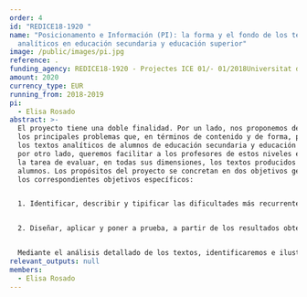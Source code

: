 ```yaml
---
order: 4
id: "REDICE18-1920 "
name: "Posicionamento e Información (PI): la forma y el fondo de los textos
  analíticos en educación secundaria y educación superior"
image: /public/images/pi.jpg
reference: .
funding_agency: REDICE18-1920 - Projectes ICE 01/- 01/2018Universitat de Barcelona
amount: 2020
currency_type: EUR
running_from: 2018-2019
pi:
  - Elisa Rosado
abstract: >-
  El proyecto tiene una doble finalidad. Por un lado, nos proponemos describir
  los principales problemas que, en términos de contenido y de forma, presentan
  los textos analíticos de alumnos de educación secundaria y educación superior;
  por otro lado, queremos facilitar a los profesores de estos niveles educativos
  la tarea de evaluar, en todas sus dimensiones, los textos producidos por sus
  alumnos. Los propósitos del proyecto se concretan en dos objetivos generales y
  los correspondientes objetivos específicos: 


  1. Identificar, describir y tipificar las dificultades más recurrentes que se observan en los textos analíticos, tanto en sus características formales como en la cantidad y calidad de su contenido, producidos por el alumnado de secundaria y de educación superior antes y después de la aplicación de un tratamiento pedagógico sobre textos analíticos/argumentativos. 1.ª Analizar los textos analíticos producidos por los participantes para identificar, describir y tipificar los aspectos formales más problemáticos 1b. Analizar como se lleva a cabo en los textos la gestión de las relaciones lógico-semánticas entre las diferentes partes de la argumentación . 1c. Elaborar un informe descriptivo de los resultados y conclusiones de los análisis sobre las dificultades en el uso de formas lingüísticas y de gestión del contenido. 


  2. Diseñar, aplicar y poner a prueba, a partir de los resultados obtenidos en el cumplimiento del objetivo 1, una Guía de evaluación de textos analíticos que pueda adaptarse a las necesidades específicas de los docentes en diferentes niveles de formación y en asignaturas de ámbitos de conocimiento diversos. 2.ª Elaborar un listado de criterios de evaluación de textos analíticos consensuados por expertos en lengua y profesores en activo (de secundaria y universidad) basados en los resultados del informe descriptivo (véase objetivo 1c). 2b. Poner a prueba la validez de estos criterios aplicándolos en los textos del corpus. 2c. Confeccionar una guía de evaluación de textos analíticos por profesores de secundaria y universidad, a partir de criterios consensuados y de los resultados de su aplicación. 


  Mediante el análisis detallado de los textos, identificaremos e ilustraremos cuidadosamente cuáles son las dificultades que persisten al cambio de ciclo formativo y al tratamiento pedagógico específico. Queremos, pues, poner en común los aspectos que tanto lingüistas y psicolingüistes como profesores de secundaria y de universidad en activo tienen en consideración en la evaluación de un texto (véase Tolchinsky & Castillo, 2016). A partir de la validación del criterios comunes aplicados y/o priorizados por profesores y expertos llegaremos a una propuesta consensuada que facilite y optimice la evaluacióń de la calidad de los textos analíticos en diferentes niveles educativos y diferentes áreas de conocimiento así como, en términos de evaluación formativa, la devolución al alumno de la aportación que supone. El propósito último del proyecto es hacer difusión de la guía en los contextos educativos pertinentes, de educación superior y de educación secundaria.
relevant_outputs: null
members:
  - Elisa Rosado
---
```

